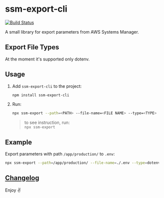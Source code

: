 # ssm-export-cli

[![Build Status](https://travis-ci.org/rkit/ssm-export-cli.svg?branch=master)](https://travis-ci.org/rkit/ssm-export-cli)

A small library for export parameters from AWS Systems Manager.

## Export File Types

At the moment it's supported only dotenv.

## Usage

1. Add `ssm-export-cli` to the project:

   ```sh
   npm install ssm-export-cli
   ```

1. Run:

   ```sh
   npx ssm-export --path=<PATH> --file-name=<FILE NAME> --type=<TYPE> --sso-profile=<SSO PROFILE>
   ```

   > to see instruction, run:\
   > `npx ssm-export`

## Example

Export parameters with path `/app/production/` to `.env`:

```sh
npx ssm-export --path=/app/production/ --file-name=./.env --type=dotenv
```

## [Changelog](./CHANGELOG.md)

Enjoy ✌️
